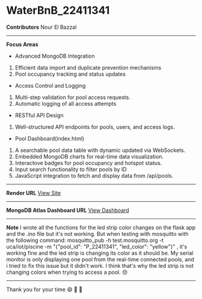 # WaterBnB_22411341

**Contributors**
Nour El Bazzal

---

**Focus Areas**

- Advanced MongoDB Integration

1. Efficient data import and duplicate prevention mechanisms
2. Pool occupancy tracking and status updates

- Access Control and Logging

1. Multi-step validation for pool access requests.
2. Automatic logging of all access attempts

- RESTful API Design

1. Well-structured API endpoints for pools, users, and access logs.

- Pool Dashboard(index.html)

1. A searchable pool data table with dynamic updated via WebSockets.
2. Embedded MongoDB charts for real-time data visualization.
3. Interactove badges for pool occupancy and hotspot status.
4. Input search functionality to filter pools by ID
5. JavaScript integration to fetch and display data from /api/pools.

---

**Render URL**
[View Site](https://waterbnb-22411341.onrender.com)

---

**MongoDB Atlas Dashboard URL**
[View Dashboard](https://charts.mongodb.com/charts-waterbnb-rbviwlt/public/dashboards/e2e2bd6c-0fd2-40c8-a9ff-b4c19fb0d610)

---

**Note**
I wrote all the functions for the led strip color changes on the flask app and the .ino file but it's not working.
But when testing with mosquitto with the following command: mosquitto_pub -h test.mosquitto.org -t uca/iot/piscine -m "{\"pool_id\": \"P_22411341\", \"led_color\": \"yellow\"}" , it's working fine and the led strip is changing its color as it should be.
My serial monitor is only displaying one pool from the real-time connected pools, and i tried to fix this issue but it didn't work. I think that's why the led strip is not changing colors when trying to access a pool. :disappointed:

---

Thank you for your time :smile: :rocket: :100:
